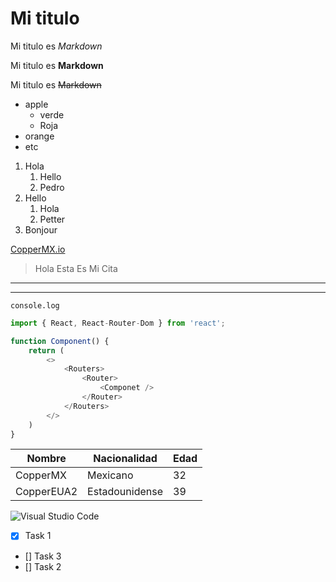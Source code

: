 <!-- - Headings - -->
# Mi titulo
<!-- -- ## Mi titulo
### Mi titulo
#### Mi titulo
##### Mi titulo
###### Mi titulo -- -->

<!-- - Tipos de letras - -->
<!-- -- Italic -- -->
Mi titulo es *Markdown*

<!-- -- Strong -- -->
Mi titulo es **Markdown**

<!-- -- Strikethroungh -- -->
Mi titulo es ~~Markdown~~

<!-- Ul -->
* apple
    * verde
    * Roja
* orange
* etc

1. Hola
    1. Hello
    2. Pedro
2. Hello
    1. Hola
    2. Petter
3. Bonjour

<!-- - Enlaces - -->
[CopperMX.io](https://coppermx.github.io "Esta Es Mi Pagina Web")

<!-- - Citas - -->
> Hola Esta Es Mi Cita

<!-- - Lineas Divisoras - -->
---
___

<!-- - Bloques de codigo - -->
<!-- -- Una sola linea -- -->
`console.log`
<!-- -- Varias Lineas De Codigo -- -->
```javascript
import { React, React-Router-Dom } from 'react';

function Component() {
    return (
        <>
            <Routers>
                <Router>
                    <Componet />
                </Router>
            </Routers>
        </>
    )
}
```

<!-- Tables -->
|Nombre    |Nacionalidad | Edad|
|----------|-------------|-----|
| CopperMX | Mexicano    |32   |
| CopperEUA2 | Estadounidense | 39|

<!-- Imgs -->
![Visual Studio Code](https://upload.wikimedia.org/wikipedia/commons/thumb/9/9a/Visual_Studio_Code_1.35_icon.svg/700px-Visual_Studio_Code_1.35_icon.svg.png "Logo De VSCODE")

<!-- Github MD -->
* [x] Task 1
* [] Task 3
* [] Task 2

